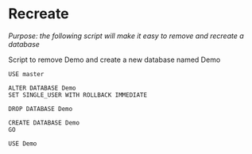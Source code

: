 # Recreate

*Purpose: the following script will make it easy to remove and recreate a database*

Script to remove Demo and create a new database named Demo

	USE master

	ALTER DATABASE Demo
	SET SINGLE_USER WITH ROLLBACK IMMEDIATE

	DROP DATABASE Demo

	CREATE DATABASE Demo
	GO
	
	USE Demo
